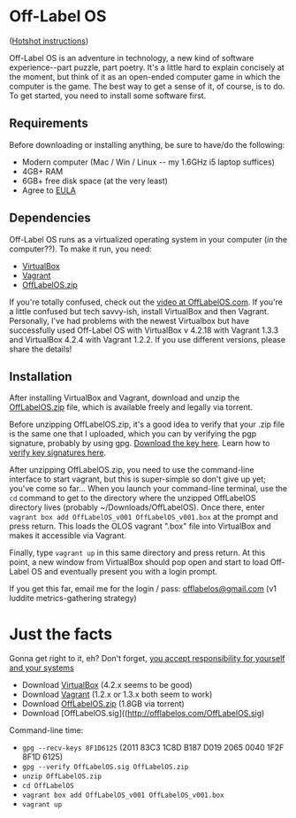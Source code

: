 Off-Label OS
==========

([Hotshot instructions](https://github.com/jtzl/offlabelos#just-the-facts))

Off-Label OS is an adventure in technology, a new kind of software experience--part puzzle, part poetry.  It's a little hard to explain concisely at the moment, but think of it as an open-ended computer game in which the computer is the game.  The best way to get a sense of it, of course, is to do.  To get started, you need to install some software first.

Requirements
-----------

Before downloading or installing anything, be sure to have/do the following:

* Modern computer (Mac / Win / Linux -- my 1.6GHz i5 laptop suffices)
* 4GB+ RAM
* 6GB+ free disk space (at the very least)
* Agree to [EULA](https://github.com/jtzl/OffLabelOS/blob/master/LICENSE.txt)

Dependencies
-----------

Off-Label OS runs as a virtualized operating system in your computer (*in* the computer??).  To make it run, you need:

* [VirtualBox](https://www.virtualbox.org/wiki/Downloads)
* [Vagrant](http://downloads.vagrantup.com)
* [OffLabelOS.zip](http://offlabelos.com/OffLabelOS.zip.torrent)

If you're totally confused, check out the [video at OffLabelOS.com](http://offlabelos.com/2013/11/01/getting-started-with-olos-part-1-fulfilling-dependencies/).  If you're a little confused but tech savvy-ish, install VirtualBox and then Vagrant.  Personally, I've had problems with the newest Virtualbox but have successfully used Off-Label OS with VirtualBox v 4.2.18 with Vagrant 1.3.3 and VirtualBox 4.2.4 with Vagrant 1.2.2.  If you use different versions, please share the details!

Installation
-----------

After installing VirtualBox and Vagrant, download and unzip the [OffLabelOS.zip](http://offlabelos.com/OffLabelOS.zip.torrent) file, which is available freely and legally via torrent.

Before unzipping OffLabelOS.zip, it's a good idea to verify that your .zip file is the same one that I uploaded, which you can by verifying the pgp signature, probably by using gpg.  [Download the key here](http://offlabelos.com/OffLabelOS.sig).  Learn how to [verify key signatures here](http://offlabelos.com/2013/11/03/pgp-keys-with-gpg/).

After unzipping OffLabelOS.zip, you need to use the command-line interface to start vagrant, but this is super-simple so don't give up yet; you've come so far...  When you launch your command-line terminal, use the `cd` command to get to the directory where the unzipped OffLabelOS directory lives (probably ~/Downloads/OffLabelOS).  Once there, enter `vagrant box add OffLabelOS_v001 OffLabelOS_v001.box` at the prompt and press return.  This loads the OLOS vagrant ".box" file into VirtualBox and makes it accessible via Vagrant.

Finally, type `vagrant up` in this same directory and press return.  At this point, a new window from VirtualBox should pop open and start to load Off-Label OS and eventually present you with a login prompt.

If you get this far, email me for the login / pass:  offlabelos@gmail.com  (v1 luddite metrics-gathering strategy)


Just the facts
===============
Gonna get right to it, eh?  Don't forget, [you accept responsibility for yourself and your systems](https://github.com/jtzl/OffLabelOS/blob/master/LICENSE.txt)

* Download [VirtualBox](https://www.virtualbox.org/wiki/Downloads) (4.2.x seems to be good)
* Download [Vagrant](http://downloads.vagrantup.com) (1.2.x or 1.3.x both seem to work)
* Download [OffLabelOS.zip](http://offlabelos.com/OffLabelOS.zip.torrent) (1.8GB via torrent)
* Download [OffLabelOS.sig]((http://offlabelos.com/OffLabelOS.sig)

Command-line time:

* `gpg --recv-keys 8F1D6125` (2011 83C3 1C8D B187 D019  2065 0040 1F2F 8F1D 6125)
* `gpg --verify OffLabelOS.sig OffLabelOS.zip`
* `unzip OffLabelOS.zip`
* `cd OffLabelOS`
* `vagrant box add OffLabelOS_v001 OffLabelOS_v001.box`
* `vagrant up`
